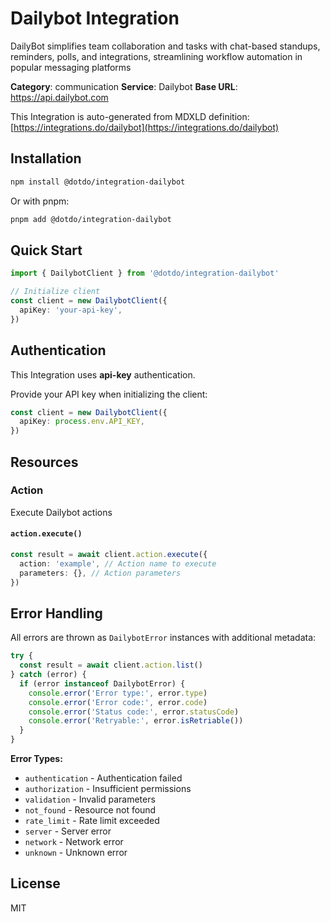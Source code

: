 # Dailybot Integration

DailyBot simplifies team collaboration and tasks with chat-based standups, reminders, polls, and integrations, streamlining workflow automation in popular messaging platforms

**Category**: communication
**Service**: Dailybot
**Base URL**: https://api.dailybot.com

This Integration is auto-generated from MDXLD definition: [https://integrations.do/dailybot](https://integrations.do/dailybot)

## Installation

```bash
npm install @dotdo/integration-dailybot
```

Or with pnpm:

```bash
pnpm add @dotdo/integration-dailybot
```

## Quick Start

```typescript
import { DailybotClient } from '@dotdo/integration-dailybot'

// Initialize client
const client = new DailybotClient({
  apiKey: 'your-api-key',
})
```

## Authentication

This Integration uses **api-key** authentication.

Provide your API key when initializing the client:

```typescript
const client = new DailybotClient({
  apiKey: process.env.API_KEY,
})
```

## Resources

### Action

Execute Dailybot actions

#### `action.execute()`

```typescript
const result = await client.action.execute({
  action: 'example', // Action name to execute
  parameters: {}, // Action parameters
})
```

## Error Handling

All errors are thrown as `DailybotError` instances with additional metadata:

```typescript
try {
  const result = await client.action.list()
} catch (error) {
  if (error instanceof DailybotError) {
    console.error('Error type:', error.type)
    console.error('Error code:', error.code)
    console.error('Status code:', error.statusCode)
    console.error('Retryable:', error.isRetriable())
  }
}
```

**Error Types:**

- `authentication` - Authentication failed
- `authorization` - Insufficient permissions
- `validation` - Invalid parameters
- `not_found` - Resource not found
- `rate_limit` - Rate limit exceeded
- `server` - Server error
- `network` - Network error
- `unknown` - Unknown error

## License

MIT
